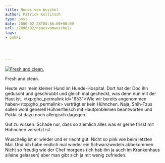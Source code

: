 ```yaml
---
title: Neues vom Wuschel
author: Patrick Kollitsch
type: post
date: 2006-02-28T00:56:00+00:00
url: /2006/02/neuesvomwuschel/
tags:
- pokki




---
```

<div class="flickr">
  <a href="http://www.flickr.com/photos/schreibblogade/105678055/" title="Fresh and clean."><img src="//static.flickr.com/47/105678055_c324fc3243.jpg" alt="Fresh and clean." /></a></p> 
  
  <p>
    Fresh and clean.
  </p>
</div>

Heute war mein kleiner Hund im Hunde-Hospital. Dort hat der Doc ihn geduscht und geschrubbt und gleich mal gecheckt, was denn nun mit der Haut ist. <txp:gho_permalink id="653">Wie wir bereits angenommen haben</txp:gho_permalink> vertr&auml;gt er kein H&uuml;hnchen. Naja, Shih-Tzus sollen wohl generell H&uuml;hnerfleisch mit Hautproblemen beantworten und Pokki ist dazu noch allergisch dagegen. 

Gut zu wissen. Schade nur, dass so ziemlich alles was er gerne frisst mit H&uuml;hnchen versetzt ist.

Wuschelig ist er wieder und er riecht gut. Nicht so pink wie beim letzten Mal. Und ich habe endlich mal wieder ein Schwanzwedeln abbekommen. Nicht so freudig wie der Chef morgens (ich hab ihn ja auch im Krankenhaus alleine gelassen) aber man gibt sich ja mit wenig zufrieden.
